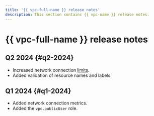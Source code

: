```yaml
---
title: '{{ vpc-full-name }} release notes'
description: This section contains {{ vpc-name }} release notes.
---
```


# {{ vpc-full-name }} release notes

## Q2 2024 {#q2-2024}

* Increased network connection [limits](../compute/concepts/limits.md).
* Added validation of resource names and labels.

## Q1 2024 {#q1-2024}

* Added network connection metrics.
* Added the `vpc.publicUser` role.
